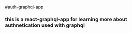 #auth-graphql-app
### this is a react-graphql-app for learning more about authnetication used with graphql
